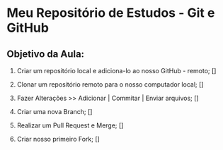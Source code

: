 # Meu Repositório de Estudos - Git e GitHub

## Objetivo da Aula:

1. Criar um repositório local e adiciona-lo ao nosso GitHub - remoto; []

2. Clonar um repositório remoto para o nosso computador local; []

3. Fazer Alterações >> Adicionar | Commitar | Enviar arquivos; []

4. Criar uma nova Branch; []

5. Realizar um Pull Request e Merge; []

6. Criar nosso primeiro Fork; []